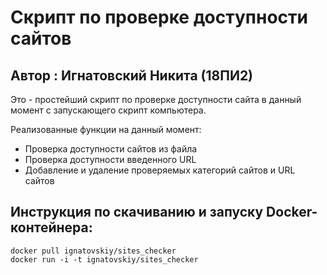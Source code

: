 # Скрипт по проверке доступности сайтов
## Автор : Игнатовский Никита (18ПИ2)

Это - простейший скрипт по проверке доступности сайта в данный момент с запускающего скрипт компьютера.

Реализованные функции на данный момент:
- Проверка доступности сайтов из файла
- Проверка доступности введенного URL
- Добавление и удаление проверяемых категорий сайтов и URL сайтов

## Инструкция по скачиванию и запуску Docker-контейнера:

```
docker pull ignatovskiy/sites_checker
docker run -i -t ignatovskiy/sites_checker
```

